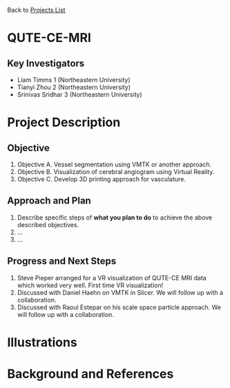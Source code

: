 Back to [Projects List](../../README.md#ProjectsList)

# QUTE-CE-MRI

## Key Investigators

- Liam Timms  1 (Northeastern University)
- Tianyi Zhou 2 (Northeastern University)
- Srinivas Sridhar 3 (Northeastern University)

# Project Description

<!-- Add a short paragraph describing the project. -->

## Objective

<!-- Describe here WHAT you would like to achieve (what you will have as end result). -->

1. Objective A. Vessel segmentation using VMTK or another approach.
1. Objective B. Visualization of cerebral angiogram using Virtual Reality.
1. Objective C. Develop 3D printing approach for vasculature.

## Approach and Plan

<!-- Describe here HOW you would like to achieve the objectives stated above. -->

1. Describe specific steps of **what you plan to do** to achieve the above described objectives.
1. ...
1. ...

## Progress and Next Steps

<!-- Update this section as you make progress, describing of what you have ACTUALLY DONE. If there are specific steps that you could not complete then you can describe them here, too. -->

1. Steve Pieper arranged for a VR visualization of QUTE-CE MRI data which worked very well. First time VR visualization!
1. Discussed with Daniel Haehn on VMTK in Slicer. We will follow up with a collaboration.
1. Discussed with Raoul Estepar on his scale space particle approach. We will follow up with a collaboration.

# Illustrations

<!-- Add pictures and links to videos that demonstrate what has been accomplished.
![Description of picture](Example2.jpg)
![Some more images](Example2.jpg)
-->

# Background and References

<!-- If you developed any software, include link to the source code repository. If possible, also add links to sample data, and to any relevant publications. -->
